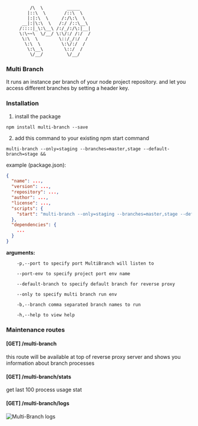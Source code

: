 ```___
         /\  \         _____
        |::\  \       /::\  \
        |:|:\  \     /:/\:\  \
      __|:|\:\  \   /:/ /::\__\
     /::::|_\:\__\ /:/_/:/\:|__|
     \:\~~\  \/__/ \:\/:/ /:/  /
      \:\  \        \::/_/:/  /
       \:\  \        \:\/:/  /
        \:\__\        \::/  /
         \/__/         \/__/
```

### Multi Branch

It runs an instance per branch of your node project repository. and let you access different branches by setting a header key.

### Installation

1. install the package

```
npm install multi-branch --save
```

2. add this command to your existing npm start command

```
multi-branch --only=staging --branches=master,stage --default-branch=stage &&
```

example (package.json):

```json
{
  "name": ...,
  "version": ...,
  "repository": ...,
  "author": ...,
  "license": ...,
  "scripts": {
    "start": "multi-branch --only=staging --branches=master,stage --default-branch=stage && node app.js"
  },
  "dependencies": {
    ...
  }
}
```

**arguments:**

```
    -p,--port to specify port MultiBranch will listen to

    --port-env to specify project port env name

    --default-branch to specify default branch for reverse proxy

    --only to specify multi branch run env

    -b,--branch comma separated branch names to run

    -h,--help to view help
```

### Maintenance routes

#### [GET] /multi-branch

this route will be available at top of reverse proxy server and shows you information about branch processes

#### [GET] /multi-branch/stats

get last 100 process usage stat

#### [GET] /multi-branch/logs

![Multi-Branch logs](https://raw.githubusercontent.com/m-esm/node-multi-branch/master/screenshot-logs.png "Multi-Branch logs")
